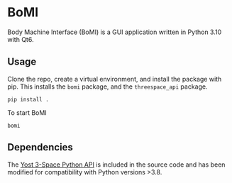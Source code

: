 # BoMI

Body Machine Interface (BoMI) is a GUI application written in Python 3.10 with Qt6.

## Usage

Clone the repo, create a virtual environment, and install the package with pip. This installs the `bomi` package, and the `threespace_api` package.

```
pip install .
```

To start BoMI

```
bomi
```

## Dependencies

The [Yost 3-Space Python API](https://yostlabs.com/3-space-application-programming-interface/) is included in the source code and has been modified for compatibility with Python versions >3.8.